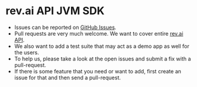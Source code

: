 # rev.ai API JVM SDK

* Issues can be reported on [GitHub Issues](https://github.com/clayfish/rev.ai-sdk/issues).
* Pull requests are very much welcome. We want to cover entire [rev.ai API](https://www.rev.ai/docs).
* We also want to add a test suite that may act as a demo app as well for the users.
* To help us, please take a look at the open issues and submit a fix with a pull-request.
* If there is some feature that you need or want to add, first create an issue for that and then send a pull-request.
